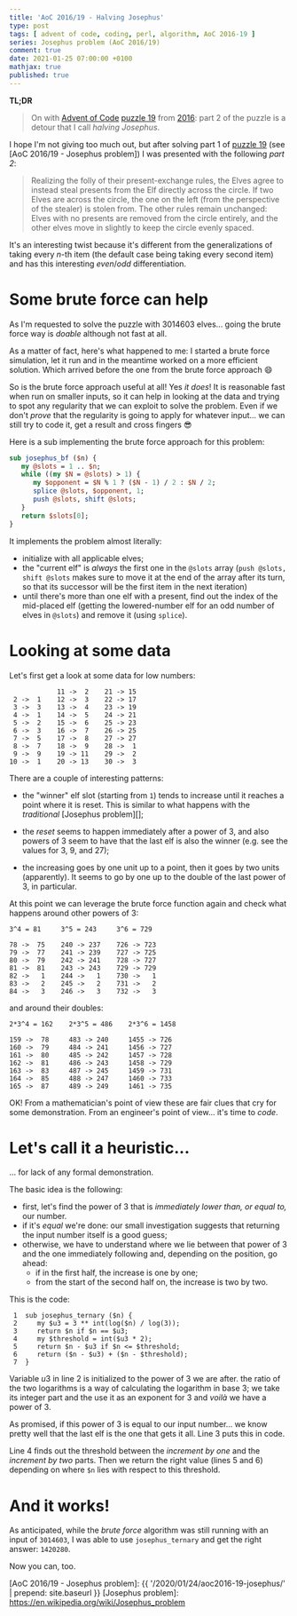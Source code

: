 ```yaml
---
title: 'AoC 2016/19 - Halving Josephus'
type: post
tags: [ advent of code, coding, perl, algorithm, AoC 2016-19 ]
series: Josephus problem (AoC 2016/19)
comment: true
date: 2021-01-25 07:00:00 +0100
mathjax: true
published: true
---
```


**TL;DR**

> On with [Advent of Code][] [puzzle 19][p19] from [2016][aoc2016]: part
> 2 of the puzzle is a detour that I call *halving Josephus*.

I hope I'm not giving too much out, but after solving part 1 of [puzzle
19][p19] (see [AoC 2016/19 - Josephus problem]) I was presented with the
following *part 2*:

> Realizing the folly of their present-exchange rules, the Elves agree
> to instead steal presents from the Elf directly across the circle. If
> two Elves are across the circle, the one on the left (from the
> perspective of the stealer) is stolen from. The other rules remain
> unchanged: Elves with no presents are removed from the circle
> entirely, and the other elves move in slightly to keep the circle
> evenly spaced.

It's an interesting twist because it's different from the
generalizations of taking every $n$-th item (the default case being
taking every second item) and has this interesting *even*/*odd*
differentiation.

# Some brute force can help

As I'm requested to solve the puzzle with $3014603$ elves... going the
brute force way is *doable* although not fast at all.

As a matter of fact, here's what happened to me: I started a brute force
simulation, let it run and in the meantime worked on a more efficient
solution. Which arrived before the one from the brute force approach 😄

So is the brute force approach useful at all! Yes *it does*! It is
reasonable fast when run on smaller inputs, so it can help in looking at
the data and trying to spot any regularity that we can exploit to solve
the problem. Even if we don't *prove* that the regularity is going to
apply for whatever input... we can still try to code it, get a result
and cross fingers 😎

Here is a sub implementing the brute force approach for this problem:

```perl
sub josephus_bf ($n) {
   my @slots = 1 .. $n;
   while ((my $N = @slots) > 1) {
      my $opponent = $N % 1 ? ($N - 1) / 2 : $N / 2;
      splice @slots, $opponent, 1;
      push @slots, shift @slots;
   }
   return $slots[0];
}
```

It implements the problem almost literally:

- initialize with all applicable elves;
- the "current elf" is *always* the first one in the `@slots` array
  (`push @slots, shift @slots` makes sure to move it at the end of the
  array after its turn, so that its successor will be the first item in
  the next iteration)
- until there's more than one elf with a present, find out the index of
  the mid-placed elf (getting the lowered-number elf for an odd number
  of elves in `@slots`) and remove it (using `splice`).

# Looking at some data

Let's first get a look at some data for low numbers:

```
            11 ->  2    21 -> 15
 2 ->  1    12 ->  3    22 -> 17
 3 ->  3    13 ->  4    23 -> 19
 4 ->  1    14 ->  5    24 -> 21
 5 ->  2    15 ->  6    25 -> 23
 6 ->  3    16 ->  7    26 -> 25
 7 ->  5    17 ->  8    27 -> 27
 8 ->  7    18 ->  9    28 ->  1
 9 ->  9    19 -> 11    29 ->  2
10 ->  1    20 -> 13    30 ->  3
```

There are a couple of interesting patterns:

- the "winner" elf slot (starting from `1`) tends to increase until it
  reaches a point where it is reset. This is similar to what happens
  with the *traditional* [Josephus problem][];

- the *reset* seems to happen immediately after a power of $3$, and also
  powers of $3$ seem to have that the last elf is also the winner (e.g.
  see the values for $3$, $9$, and $27$);

- the increasing goes by one unit up to a point, then it goes by two
  units (apparently). It seems to go by one up to the double of the last
  power of $3$, in particular.

At this point we can leverage the brute force function again and check
what happens around other powers of $3$:

```
3^4 = 81     3^5 = 243     3^6 = 729

78 ->  75    240 -> 237    726 -> 723
79 ->  77    241 -> 239    727 -> 725
80 ->  79    242 -> 241    728 -> 727
81 ->  81    243 -> 243    729 -> 729
82 ->   1    244 ->   1    730 ->   1
83 ->   2    245 ->   2    731 ->   2
84 ->   3    246 ->   3    732 ->   3
```

and around their doubles:

```
2*3^4 = 162    2*3^5 = 486    2*3^6 = 1458

159 ->  78     483 -> 240     1455 -> 726
160 ->  79     484 -> 241     1456 -> 727
161 ->  80     485 -> 242     1457 -> 728
162 ->  81     486 -> 243     1458 -> 729
163 ->  83     487 -> 245     1459 -> 731
164 ->  85     488 -> 247     1460 -> 733
165 ->  87     489 -> 249     1461 -> 735
```

OK! From a mathematician's point of view these are fair clues that cry
for some demonstration. From an engineer's point of view... it's time to
*code*.

# Let's call it a heuristic...

... for lack of any formal demonstration.

The basic idea is the following:

- first, let's find the power of $3$ that is *immediately lower than, or
  equal to,* our number.
- if it's *equal* we're done: our small investigation suggests that
  returning the input number itself is a good guess;
- otherwise, we have to understand where we lie between that power of
  $3$ and the one immediately following and, depending on the position,
  go ahead:
  - if in the first half, the increase is one by one;
  - from the start of the second half on, the increase is two by two.

This is the code:

```
 1  sub josephus_ternary ($n) {
 2     my $u3 = 3 ** int(log($n) / log(3));
 3     return $n if $n == $u3;
 4     my $threshold = int($u3 * 2);
 5     return $n - $u3 if $n <= $threshold;
 6     return ($n - $u3) + ($n - $threshold);
 7  }
```

Variable $u3$ in line 2 is initialized to the power of $3$ we are after.
the ratio of the two logarithms is a way of calculating the logarithm in
base $3$; we take its integer part and the use it as an exponent for $3$
and *voilà* we have a power of $3$.

As promised, if this power of $3$ is equal to our input number... we
know pretty well that the last elf is the one that gets it all. Line 3
puts this in code.

Line 4 finds out the threshold between the *increment by one* and the
*increment by two* parts. Then we return the right value (lines 5 and 6)
depending on where `$n` lies with respect to this threshold.

# And it works!

As anticipated, while the *brute force* algorithm was still running with
an input of `3014603`, I was able to use `josephus_ternary` and get the
right answer: `1420280`.

Now you can, too.



[p19]: https://adventofcode.com/2016/day/19
[aoc2016]: https://adventofcode.com/2016/
[Advent of Code]: https://adventofcode.com/
[Perl]: https://www.perl.org/
[AoC 2016/19 - Josephus problem]: {{ '/2020/01/24/aoc2016-19-josephus/' | prepend: site.baseurl }}
[Josephus problem]: https://en.wikipedia.org/wiki/Josephus_problem
